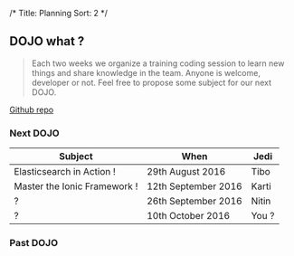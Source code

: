 /*
Title: Planning
Sort: 2
*/

## DOJO what ?

> Each two weeks we organize a training coding session to learn new things and share knowledge in the team.
> Anyone is welcome, developer or not. Feel free to propose some subject for our next DOJO.

[Github repo](https://github.com/Popety/Dojo)

### Next DOJO

| **Subject** | **When** | **Jedi** |
|- |- |- |
| Elasticsearch in Action ! | 29th August 2016 | Tibo
| Master the Ionic Framework ! | 12th September 2016 | Karti
| ? | 26th September 2016 | Nitin
| ? | 10th October 2016 | You ?


### Past DOJO
